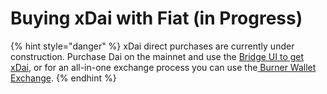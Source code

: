 # Buying xDai with Fiat \(in Progress\)

{% hint style="danger" %}
xDai direct purchases are currently under construction.  Purchase Dai on the mainnet and use the [Bridge UI to get xDai](../converting-xdai-via-bridge/), or for an all-in-one exchange process you can use the[ Burner Wallet Exchange](../burner-wallet-functions/exchange-currencies.md).
{% endhint %}

